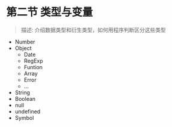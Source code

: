 

# 第二节 类型与变量

> 描述: 介绍数据类型和衍生类型，如何用程序判断区分这些类型


- Number
- Object
  - Date
  - RegExp
  - Funtion
  - Array
  - Error
  - ...
- String
- Boolean
- null
- undefined
- Symbol